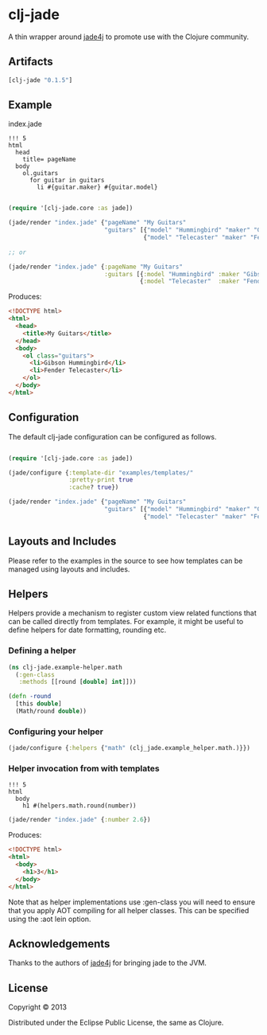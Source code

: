 # clj-jade

A thin wrapper around [jade4j](https://github.com/neuland/jade4j) to promote use with the Clojure community.

## Artifacts

```clojure
[clj-jade "0.1.5"]
```

## Example

index.jade

```
!!! 5
html
  head
    title= pageName
  body
    ol.guitars
      for guitar in guitars
        li #{guitar.maker} #{guitar.model} 
```


```clojure

(require '[clj-jade.core :as jade])

(jade/render "index.jade" {"pageName" "My Guitars"
                           "guitars" [{"model" "Hummingbird" "maker" "Gibson"} 
                                      {"model" "Telecaster" "maker" "Fender"}]})
                                      
;; or

(jade/render "index.jade" {:pageName "My Guitars"
                           :guitars [{:model "Hummingbird" :maker "Gibson"} 
                                     {:model "Telecaster"  :maker "Fender"}]})
```

Produces:

```html
<!DOCTYPE html>
<html>
  <head>
    <title>My Guitars</title>
  </head>
  <body>
    <ol class="guitars">
      <li>Gibson Hummingbird</li>
      <li>Fender Telecaster</li>
    </ol>
  </body>
</html>
```

## Configuration 

The default clj-jade configuration can be configured as follows.

```clojure

(require '[clj-jade.core :as jade])

(jade/configure {:template-dir "examples/templates/"
                 :pretty-print true
                 :cache? true})

(jade/render "index.jade" {"pageName" "My Guitars"
                           "guitars" [{"model" "Hummingbird" "maker" "Gibson"} 
                                      {"model" "Telecaster" "maker" "Fender"}]})
```
## Layouts and Includes

Please refer to the examples in the source to see how templates can be managed using layouts and includes. 

## Helpers 

Helpers provide a mechanism to register custom view related functions that can be called directly from templates. For example, it might be useful to
define helpers for date formatting, rounding etc.

### Defining a helper

```clojure
(ns clj-jade.example-helper.math
  (:gen-class
   :methods [[round [double] int]]))

(defn -round
  [this double]
  (Math/round double))
```
### Configuring your helper

```clojure
(jade/configure {:helpers {"math" (clj_jade.example_helper.math.)}})

```

### Helper invocation from with templates

```
!!! 5
html
  body
    h1 #(helpers.math.round(number))
```

```clojure
(jade/render "index.jade" {:number 2.6})
```

Produces:

```html
<!DOCTYPE html>
<html>
  <body>
    <h1>3</h1>
  </body>
</html>
```

Note that as helper implementations use :gen-class you will need to ensure that you apply AOT compiling for all helper classes. 
This can be specified using the :aot lein option.

## Acknowledgements

Thanks to the authors of [jade4j](https://github.com/neuland/jade4j) for bringing jade to the JVM.

## License

Copyright © 2013 

Distributed under the Eclipse Public License, the same as Clojure.

